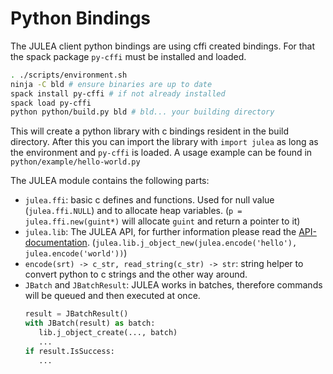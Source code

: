 # Python Bindings

The JULEA client python bindings are using cffi created bindings.
For that the spack package `py-cffi` must be installed and loaded.

```sh
. ./scripts/environment.sh
ninja -C bld # ensure binaries are up to date
spack install py-cffi # if not already installed
spack load py-cffi
python python/build.py bld # bld... your building directory
```

This will create a python library with c bindings resident in the build directory.
After this you can import the library with `import julea` as long as the environment and `py-cffi` is loaded.
A usage example can be found in `python/example/hello-world.py`

The JULEA module contains the following parts:

* `julea.ffi`: basic c defines and functions. Used for null value (`julea.ffi.NULL`) and to allocate heap variables.
   (`p = julea.ffi.new(guint*)` will allocate `guint` and return a pointer to it)
* `julea.lib`: The JULEA API, for further information please read the [API-documentation](https://julea-io.github.io/julea/). (`julea.lib.j_object_new(julea.encode('hello'), julea.encode('world'))`)
* `encode(srt) -> c_str, read_string(c_str) -> str`: string helper to convert python to c strings and the other way around.
* `JBatch` and `JBatchResult`: JULEA works in batches, therefore commands will be queued and then executed at once.
   ```python
   result = JBatchResult()
   with JBatch(result) as batch:
      lib.j_object_create(..., batch)
      ...
   if result.IsSuccess:
      ...
   ```
